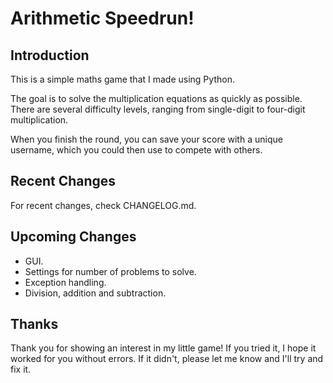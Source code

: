 # Arithmetic Speedrun!

## Introduction

This is a simple maths game that I made using Python. 

The goal is to solve the multiplication equations as quickly as possible. 
There are several difficulty levels, ranging from single-digit to 
four-digit multiplication.

When you finish the round, you can save your score with a unique username, 
which you could then use to compete with others.

## Recent Changes

For recent changes, check CHANGELOG.md.

## Upcoming Changes

- GUI.
- Settings for number of problems to solve.
- Exception handling.
- Division, addition and subtraction.

## Thanks

Thank you for showing an interest in my little game! 
If you tried it, I hope it worked for you without errors. 
If it didn't, please let me know and I'll try and fix it.

